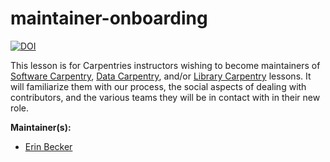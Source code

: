 maintainer-onboarding
=====================

[![DOI](https://zenodo.org/badge/DOI/10.5281/zenodo.5504403.svg)](https://doi.org/10.5281/zenodo.5504403)


This lesson is for Carpentries instructors wishing to become maintainers of [Software Carpentry][swc-site], [Data Carpentry][dc-site], and/or [Library Carpentry][lc-site] lessons.
It will familiarize them with our process, the social aspects of dealing with contributors, and the various teams they will be in contact with in their new role.

**Maintainer(s):**

* [Erin Becker](mailto:ebecker@carpentries.org)



[swc-site]: http://software-carpentry.org
[dc-site]: http://datacarpentry.org
[lc-site]: https://librarycarpentry.org
